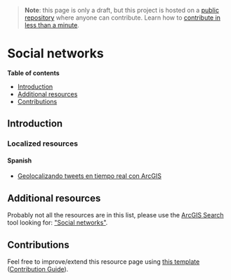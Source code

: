 > **Note**: this page is only a draft, but this project is hosted on a [public repository](https://github.com/hhkaos/awesome-arcgis) where anyone can contribute. Learn how to [contribute in less than a minute](https://github.com/hhkaos/awesome-arcgis/blob/master/CONTRIBUTING.md#contributions).

# Social networks


<!-- START doctoc generated TOC please keep comment here to allow auto update -->
<!-- DON'T EDIT THIS SECTION, INSTEAD RE-RUN doctoc TO UPDATE -->
**Table of contents**

- [Introduction](#introduction)
- [Additional resources](#additional-resources)
- [Contributions](#contributions)

<!-- END doctoc generated TOC please keep comment here to allow auto update -->

## Introduction


### Localized resources

#### Spanish

* [Geolocalizando tweets en tiempo real con ArcGIS](https://www.youtube.com/watch?v=PeTzi-ficFo)

## Additional resources

Probably not all the resources are in this list, please use the [ArcGIS Search](https://esri-es.github.io/arcgis-search/) tool looking for: ["Social networks"](https://esri-es.github.io/arcgis-search/?search="Social%20networks"&utm_campaign=awesome-list&utm_source=awesome-list&utm_medium=page).


## Contributions

Feel free to improve/extend this resource page using [this template](https://github.com/hhkaos/awesome-arcgis/blob/master/templates/PRODUCT_PAGE_TEMPLATE.md) ([Contribution Guide](https://github.com/hhkaos/awesome-arcgis/blob/master/CONTRIBUTING.md)).
